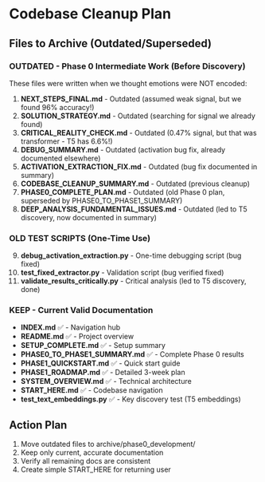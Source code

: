 # Codebase Cleanup Plan

## Files to Archive (Outdated/Superseded)

### OUTDATED - Phase 0 Intermediate Work (Before Discovery)
These files were written when we thought emotions were NOT encoded:

1. **NEXT_STEPS_FINAL.md** - Outdated (assumed weak signal, but we found 96% accuracy!)
2. **SOLUTION_STRATEGY.md** - Outdated (searching for signal we already found)
3. **CRITICAL_REALITY_CHECK.md** - Outdated (0.47% signal, but that was transformer - T5 has 6.6%!)
4. **DEBUG_SUMMARY.md** - Outdated (activation bug fix, already documented elsewhere)
5. **ACTIVATION_EXTRACTION_FIX.md** - Outdated (bug fix documented in summary)
6. **CODEBASE_CLEANUP_SUMMARY.md** - Outdated (previous cleanup)
7. **PHASE0_COMPLETE_PLAN.md** - Outdated (old Phase 0 plan, superseded by PHASE0_TO_PHASE1_SUMMARY)
8. **DEEP_ANALYSIS_FUNDAMENTAL_ISSUES.md** - Outdated (led to T5 discovery, now documented in summary)

### OLD TEST SCRIPTS (One-Time Use)
9. **debug_activation_extraction.py** - One-time debugging script (bug fixed)
10. **test_fixed_extractor.py** - Validation script (bug verified fixed)
11. **validate_results_critically.py** - Critical analysis (led to T5 discovery, done)

### KEEP - Current Valid Documentation
- **INDEX.md** ✅ - Navigation hub
- **README.md** ✅ - Project overview
- **SETUP_COMPLETE.md** ✅ - Setup summary
- **PHASE0_TO_PHASE1_SUMMARY.md** ✅ - Complete Phase 0 results
- **PHASE1_QUICKSTART.md** ✅ - Quick start guide
- **PHASE1_ROADMAP.md** ✅ - Detailed 3-week plan
- **SYSTEM_OVERVIEW.md** ✅ - Technical architecture
- **START_HERE.md** ✅ - Codebase navigation
- **test_text_embeddings.py** ✅ - Key discovery test (T5 embeddings)

## Action Plan

1. Move outdated files to archive/phase0_development/
2. Keep only current, accurate documentation
3. Verify all remaining docs are consistent
4. Create simple START_HERE for returning user
